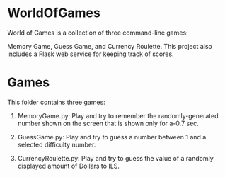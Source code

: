 # WorldOfGames

World of Games is a collection of three command-line games:

Memory Game, Guess Game, and Currency Roulette.
This project also includes a Flask web service for keeping track of scores.

# Games
This folder contains three games:

1. MemoryGame.py: Play and try to remember the randomly-generated number shown on the screen that is shown only for a-0.7 sec.

2. GuessGame.py: Play and try to guess a number between 1 and a selected difficulty number.

3. CurrencyRoulette.py: Play and try to guess the value of a randomly displayed amount of Dollars to ILS.
